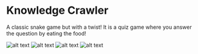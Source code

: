 
# Knowledge Crawler

A classic snake game but with a twist! It is a quiz game where you answer the question by eating the food!

![alt text](https://i.imgur.com/C6wyGsI.png)
![alt text](https://i.imgur.com/gU5eP6z.png)
![alt text]([https://i.imgur.com/2VcvD7Z.png](https://i.imgur.com/utzXPyt.png))
![alt text](https://i.imgur.com/i4fmlgx.png)
